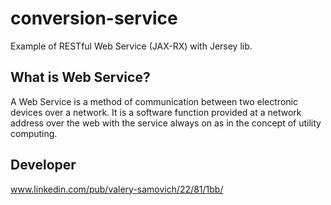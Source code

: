 conversion-service
==================

Example of RESTful Web Service (JAX-RX) with Jersey lib.

What is Web Service?
--------------------

A Web Service is a method of communication between two electronic devices over a network. It is a software function provided at a network address over the web with the service always on as in the concept of utility computing.

Developer
---------

www.linkedin.com/pub/valery-samovich/22/81/1bb/
